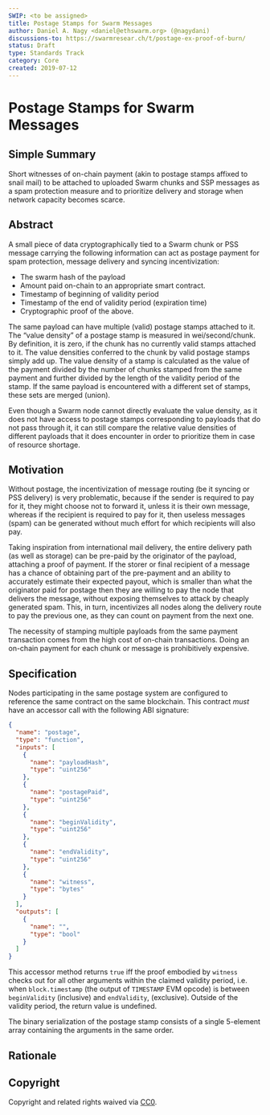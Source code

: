 ```yaml
---
SWIP: <to be assigned>
title: Postage Stamps for Swarm Messages
author: Daniel A. Nagy <daniel@ethswarm.org> (@nagydani)
discussions-to: https://swarmresear.ch/t/postage-ex-proof-of-burn/
status: Draft
type: Standards Track
category: Core
created: 2019-07-12
---
```


<!--You can leave these HTML comments in your merged SWIP and delete the visible duplicate text guides, they will not appear and may be helpful to refer to if you edit it again. This is the suggested template for new SWIPs. Note that a SWIP number will be assigned by an editor. When opening a pull request to submit your SWIP, please use an abbreviated title in the filename, `SWIP-draft_title_abbrev.md`. The title should be 44 characters or less.-->

# Postage Stamps for Swarm Messages

## Simple Summary
<!--"If you can't explain it simply, you don't understand it well enough." Provide a simplified and layman-accessible explanation of the SWIP.-->
Short witnesses of on-chain payment (akin to postage stamps affixed to snail mail) to be attached to uploaded Swarm chunks and 
SSP messages as a spam protection measure and to prioritize delivery and storage when network capacity becomes scarce.

## Abstract
<!--A short (~200 word) description of the technical issue being addressed.-->

A small piece of data cryptographically tied to a Swarm chunk or PSS message carrying the following information can act as 
postage payment for spam protection, message delivery and syncing incentivization:

 * The swarm hash of the payload
 * Amount paid on-chain to an appropriate smart contract.
 * Timestamp of beginning of validity period
 * Timestamp of the end of validity period (expiration time)
 * Cryptographic proof of the above.

The same payload can have multiple (valid) postage stamps attached to it. The “value density” of a postage stamp is measured in 
wei/second/chunk. By definition, it is zero, if the chunk has no currently valid stamps attached to it. The value densities 
conferred to the chunk by valid postage stamps simply add up. The value density of a stamp is calculated as the value of the 
payment divided by the number of chunks stamped from the same payment and further divided by the length of the validity period of 
the stamp. If the same payload is encountered with a different set of stamps, these sets are merged (union).

Even though a Swarm node cannot directly evaluate the value density, as it does not have access to postage stamps corresponding to
payloads that do not pass through it, it can still compare the relative value densities of different payloads that it does encounter
in order to prioritize them in case of resource shortage.

## Motivation
<!--The motivation is critical for SWIPs that want to change the Swarm protocol. It should clearly explain why the existing protocol specification is inadequate to address the problem that the SWIP solves. SWIP submissions without sufficient motivation may be rejected outright.-->

Without postage, the incentivization of message routing (be it syncing or PSS delivery) is very problematic, because if the 
sender is required to pay for it, they might choose not to forward it, unless it is their own message, whereas if the recipient is 
required to pay for it, then useless messages (spam) can be generated without much effort for which recipients will also pay.

Taking inspiration from international mail delivery, the entire delivery path (as well as storage) can be pre-paid by the 
originator of the payload, attaching a proof of payment. If the storer or final recipient of a message has a chance of obtaining 
part of the pre-payment and an ability to accurately estimate their expected payout, which is smaller than what the originator 
paid for postage then they are willing to pay the node that delivers the message, without exposing themselves to attack by 
cheaply generated spam. This, in turn, incentivizes all nodes along the delivery route to pay the previous one, as they can count on 
payment from the next one.

The necessity of stamping multiple payloads from the same payment transaction comes from the high cost of on-chain transactions. 
Doing an on-chain payment for each chunk or message is prohibitively expensive.

## Specification
<!--The technical specification should describe the syntax and semantics of any new feature. The specification should be detailed enough to allow competing, interoperable implementations for the current Swarm platform and future client implementations. -->

Nodes participating in the same postage system are configured to reference the same contract on the same blockchain. This contract
*must* have an accessor call with the following ABI signature:
```json
{
  "name": "postage",
  "type": "function",
  "inputs": [
    {
      "name": "payloadHash",
      "type": "uint256"
    },
    {
      "name": "postagePaid",
      "type": "uint256"
    },
    {
      "name": "beginValidity",
      "type": "uint256"
    },
    {
      "name": "endValidity",
      "type": "uint256"
    },
    {
      "name": "witness",
      "type": "bytes"
    }
  ],
  "outputs": [
    {
      "name": "",
      "type": "bool"
    }
  ]
}
```

This accessor method returns `true` iff the proof embodied by `witness` checks out for all other arguments within the claimed 
validity period, i.e. when `block.timestamp` (the output of `TIMESTAMP` EVM opcode) is between `beginValidity` (inclusive) and 
`endValidity`, (exclusive). Outside of the validity period, the return value is undefined.

The binary serialization of the postage stamp consists of a single 5-element array containing the arguments in the same order.

## Rationale
<!--The rationale fleshes out the specification by describing what motivated the design and why particular design decisions were made. It should describe alternate designs that were considered and related work, e.g. how the feature is supported in other languages. The rationale may also provide evidence of consensus within the community, and should discuss important objections or concerns raised during discussion.-->

## Copyright
Copyright and related rights waived via [CC0](https://creativecommons.org/publicdomain/zero/1.0/).

